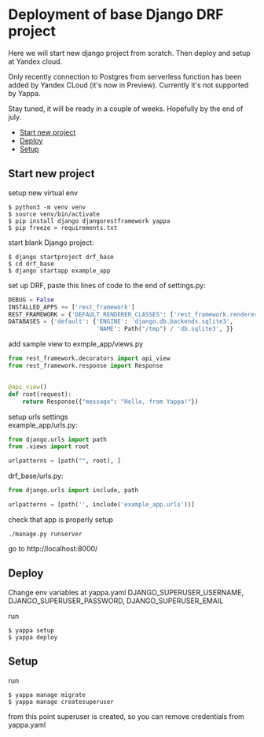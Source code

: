 # Deployment of base Django DRF project
Here we will start new django project from scratch.
Then deploy and setup at Yandex cloud.

Only recently connection to Postgres from serverless
function has been added by Yandex CLoud (it's now in 
Preview). Currently it's not supported by Yappa.

Stay tuned, it will be ready in a couple of weeks. 
Hopefully by the end of july.


* [Start new project](#start-new-project)
* [Deploy](#deploy)
* [Setup](#setup)
## Start new project

setup new virtual env

```shell
$ python3 -m venv venv 
$ source venv/bin/activate
$ pip install django djangorestframework yappa
$ pip freeze > requirements.txt
```

start blank Django project:

```shell
$ django startproject drf_base
$ cd drf_base
$ django startapp example_app
```

set up DRF, paste this lines of code to the end of settings.py:

```python
DEBUG = False
INSTALLED_APPS += ['rest_framework']
REST_FRAMEWORK = {'DEFAULT_RENDERER_CLASSES': ['rest_framework.renderers.JSONRenderer', ]}
DATABASES = {'default': {'ENGINE': 'django.db.backends.sqlite3',
                         'NAME': Path("/tmp") / 'db.sqlite3', }}
```

add sample view to exmple_app/views.py

```python
from rest_framework.decorators import api_view
from rest_framework.response import Response


@api_view()
def root(request):
    return Response({"message": "Hello, from Yappa!"})
```

setup urls settings   
example_app/urls.py:

```python
from django.urls import path
from .views import root

urlpatterns = [path("", root), ]
```

drf_base/urls.py:

```python
from django.urls import include, path

urlpatterns = [path('', include('example_app.urls'))]
```

check that app is properly setup

```shell
./manage.py runserver
```

go to http://localhost:8000/

## Deploy 
Change env variables at yappa.yaml DJANGO_SUPERUSER_USERNAME, DJANGO_SUPERUSER_PASSWORD, DJANGO_SUPERUSER_EMAIL

run
```shell
$ yappa setup 
$ yappa deploy 
```

## Setup 
run 
```shell
$ yappa manage migrate 
$ yappa manage createsuperuser
```
from this point superuser is created, so you can remove 
credentials from yappa.yaml